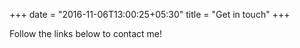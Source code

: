 +++
date = "2016-11-06T13:00:25+05:30"
title = "Get in touch"
+++

Follow the links below to contact me!